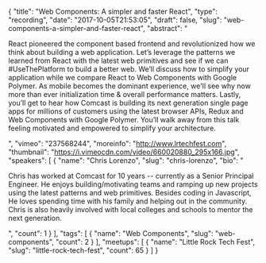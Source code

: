{
  "title": "Web Components: A simpler and faster React",
  "type": "recording",
  "date": "2017-10-05T21:53:05",
  "draft": false,
  "slug": "web-components-a-simpler-and-faster-react",
  "abstract": "<p>React pioneered the component based frontend and revolutionized how we think about building a web application. Let’s leverage the patterns we learned from React with the latest web primitives and see if we can #UseThePlatform to build a better web. We’ll discuss how to simplify your application while we compare React to Web Components with Google Polymer. As mobile becomes the dominant experience, we'll see why now more than ever initialization time & overall performance matters. Lastly, you’ll get to hear how Comcast is building its next generation single page apps for millions of customers using the latest browser APIs, Redux and Web Components with Google Polymer. You’ll walk away from this talk feeling motivated and empowered to simplify your architecture.</p>",
  "vimeo": "237568244",
  "moreinfo": "http://www.lrtechfest.com",
  "thumbnail": "https://i.vimeocdn.com/video/660020880_295x166.jpg",
  "speakers": [
    {
      "name": "Chris Lorenzo",
      "slug": "chris-lorenzo",
      "bio": "<p>Chris has worked at Comcast for 10 years -- currently as a Senior Principal Engineer. He enjoys building/motivating teams and ramping up new projects using the latest patterns and web primitives. Besides coding in Javascript, He loves spending time with his family and helping out in the community. Chris is also heavily involved with local colleges and schools to mentor the next generation.</p>",
      "count": 1
    }
  ],
  "tags": [
    {
      "name": "Web Components",
      "slug": "web-components",
      "count": 2
    }
  ],
  "meetups": [
    {
      "name": "Little Rock Tech Fest",
      "slug": "little-rock-tech-fest",
      "count": 65
    }
  ]
}